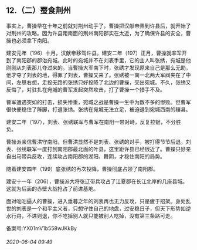 ## 12.（二）蚕食荆州
事实上，曹操早在十年之前就对荆州动手了。曹操把汉献帝弄到许县后，就开始了对荆州的攻略。因为许县距南面的荆州南阳郡实在太近，为了确保许县的安全，曹操也必须拿下南阳。



建安元年（196）十月，汉献帝移驾许县。建安二年（197）正月，曹操就率军开到了南阳郡的郡治宛城。此时的宛城并不在刘表手里，它的主人叫张绣，宛城是他刚刚从刘表那儿夺过来的。当曹操大军南下时，张绣才发现原来自己是那么无助，他才夺了刘表的地，得罪了刘表，曹操又来了。张绣被一南一北两大军阀夹在了中间，左思右想，走投无路的张绣只好投降了北边的曹操，交出宛城。不久，张绣又反悔了，对驻扎在宛城的曹军发起突然攻击，打了曹操一个措手不及。



曹军遭遇突如的打击，损失惨重，宛城之战是曹操一生中为数不多的惨败。但曹军很快便稳住了阵脚，打退张绣。张绣在宛城无法立足，被迫退到宛城西南的穰县。



建安二年（197），刘表、张绣联军与曹军在南阳一带对峙，反复拉锯，不分胜负。



曹操派亲信曹洪守南阳，但曹洪显然不是刘表、张绣的对手，被打得节节后退。刘表、张绣联军一度打到南阳郡最北面的叶县，这里距许县已经很近了。曹操只好亲自出马带兵反攻，连续攻占南阳郡的湖阳、舞阴，才稳住南阳的局势。



随着建安四年（199）底张绣的再次投降，曹操彻底占领了南阳郡。



建安十一年（206），曹操派大将张辽带兵攻占了江夏郡在长江北岸的几座县城。这就为后面的赤壁大战抢占了前进基地。



面对咄咄逼人的曹操，进入垂暮之年的刘表再也无力反攻，只是疲于招架。身处乱世的刘表是一个和平主义者，只想守住自己的地盘，过安稳日子，但天下形势如逆水行舟，不进则退，你不吃掉别人就只能被别人吃掉，没有第三条路可走。



备案号:YX01mV1b558wJKkBy


###### 2020-06-04 09:49
